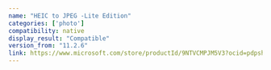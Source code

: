 ```yaml
---
name: "HEIC to JPEG -Lite Edition"
categories: ['photo']
compatibility: native
display_result: "Compatible"
version_from: "11.2.6"
link: https://www.microsoft.com/store/productId/9NTVCMPJM5V3?ocid=pdpshare
---
```

